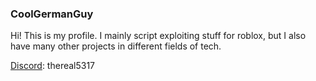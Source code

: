 ### CoolGermanGuy
Hi! This is my profile. I mainly script exploiting stuff for roblox, but I also have many other projects in different fields of tech.

[Discord](https://discord.com/channels/@me): thereal5317
